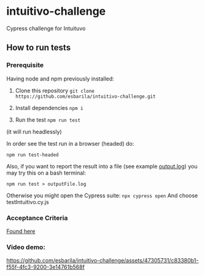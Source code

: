 # intuitivo-challenge

Cypress challenge for Intuituvo

## How to run tests

### Prerequisite

Having node and npm previously installed:

1. Clone this repository
   `git clone https://github.com/esbarila/intuitivo-challenge.git`
2. Install dependencies `npm i`

3. Run the test `npm run test`

(it will run headlessly)

In order see the test run in a browser (headed) do:

`npm run test-headed`

Also, if you want to report the result into a file (see example [output.log]('output.log')) you may try this on a bash terminal:

`npm run test > outputFile.log`

Otherwise you might open the Cypress suite:
`npx cypress open`
And choose testIntuitivo.cy.js

### Acceptance Criteria
[Found here](acceptance-criteria.MD)

### Video demo:

https://github.com/esbarila/intuitivo-challenge/assets/47305731/c83380b1-f55f-4fc3-9200-3e14761b568f
